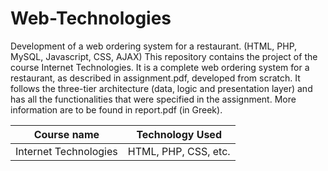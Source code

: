 # Web-Technologies
Development of a web ordering system for a restaurant. (HTML, PHP, MySQL, Javascript, CSS, AJAX)
This repository contains the project of the course Internet Technologies. It is a complete web ordering system for a restaurant, as described in assignment.pdf, developed from scratch. It follows the three-tier architecture (data, logic and presentation layer) and has all the functionalities that were specified in the assignment. More information are to be found in report.pdf (in Greek).

| Course name | Technology Used |
| --- | --- |
| Internet Technologies | HTML, PHP, CSS, etc. |
